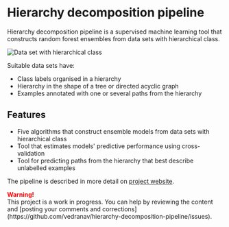 # Hierarchy decomposition pipeline

Hierarchy decomposition pipeline is a supervised machine learning tool that constructs random forest ensembles from data sets with hierarchical class.

![Data set with hierarchical class](https://vedranav.github.io/hierarchy-decomposition-pipeline/images/HMC_dataset.png)

Suitable data sets have:
- Class labels organised in a hierarchy
- Hierarchy in the shape of a tree or directed acyclic graph
- Examples annotated with one or several paths from the hierarchy

## Features

- Five algorithms that construct ensemble models from data sets with hierarchical class
- Tool that estimates models' predictive performance using cross-validation
- Tool for predicting paths from the hierarchy that best describe unlabelled examples

The pipeline is described in more detail on [project website](https://vedranav.github.io/hierarchy-decomposition-pipeline/).

<div style="color:red"><b>Warning!</b></div>
This project is a work in progress. You can help by reviewing the content and [posting your comments and corrections](https://github.com/vedranav/hierarchy-decomposition-pipeline/issues).

